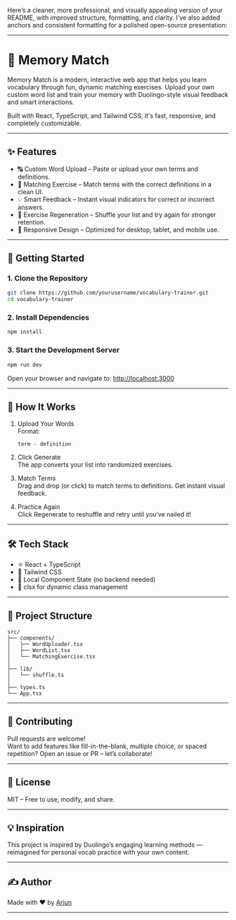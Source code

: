 Here’s a cleaner, more professional, and visually appealing version of your README, with improved structure, formatting, and clarity. I've also added anchors and consistent formatting for a polished open-source presentation:

---

# 📘 Memory Match

Memory Match is a modern, interactive web app that helps you learn vocabulary through fun, dynamic matching exercises. Upload your own custom word list and train your memory with Duolingo-style visual feedback and smart interactions.

Built with React, TypeScript, and Tailwind CSS, it's fast, responsive, and completely customizable.

---

## ✨ Features

- 🔠 Custom Word Upload – Paste or upload your own terms and definitions.
- 🎯 Matching Exercise – Match terms with the correct definitions in a clean UI.
- 💡 Smart Feedback – Instant visual indicators for correct or incorrect answers.
- 🔄 Exercise Regeneration – Shuffle your list and try again for stronger retention.
- 📱 Responsive Design – Optimized for desktop, tablet, and mobile use.

---

## 🚀 Getting Started

### 1. Clone the Repository

```bash
git clone https://github.com/yourusername/vocabulary-trainer.git
cd vocabulary-trainer
```

### 2. Install Dependencies

```bash
npm install
```

### 3. Start the Development Server

```bash
npm run dev
```

Open your browser and navigate to: [http://localhost:3000](http://localhost:3000)

---

## 🧪 How It Works

1. Upload Your Words  
   Format:  
   ```
   term - definition
   ```

2. Click Generate  
   The app converts your list into randomized exercises.

3. Match Terms  
   Drag and drop (or click) to match terms to definitions. Get instant visual feedback.

4. Practice Again  
   Click Regenerate to reshuffle and retry until you’ve nailed it!

---

## 🛠 Tech Stack

- ⚛️ React + TypeScript
- 💨 Tailwind CSS
- 🧠 Local Component State (no backend needed)
- 🎨 clsx for dynamic class management

---

## 📂 Project Structure

```
src/
├── components/
│   ├── WordUploader.tsx
│   ├── WordList.tsx
│   └── MatchingExercise.tsx
│
├── lib/
│   └── shuffle.ts
│
├── types.ts
└── App.tsx
```

---

## 🙌 Contributing

Pull requests are welcome!  
Want to add features like fill-in-the-blank, multiple choice, or spaced repetition? Open an issue or PR – let’s collaborate!

---

## 📄 License

MIT – Free to use, modify, and share.

---

## 💡 Inspiration

This project is inspired by Duolingo’s engaging learning methods — reimagined for personal vocab practice with your own content.

---

## ✍️ Author

Made with ❤️ by [Arjun](https://github.com/ArjunChaudhary4)

---